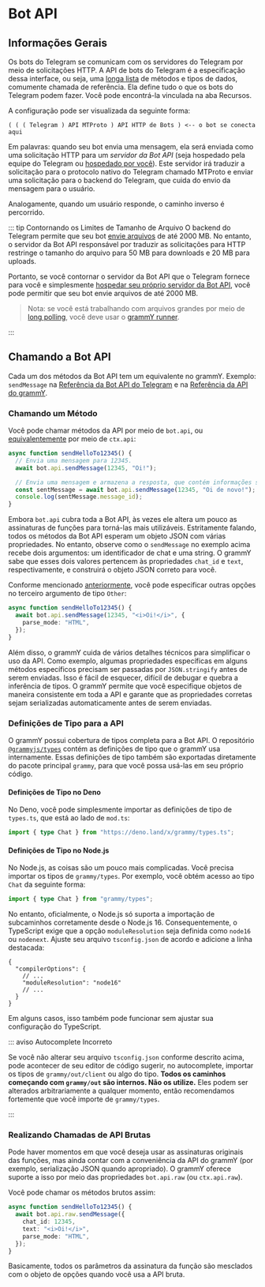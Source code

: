 # Bot API

## Informações Gerais

Os bots do Telegram se comunicam com os servidores do Telegram por meio de solicitações HTTP.
A API de bots do Telegram é a especificação dessa interface, ou seja, uma [longa lista](https://core.telegram.org/bots/api) de métodos e tipos de dados, comumente chamada de referência.
Ela define tudo o que os bots do Telegram podem fazer.
Você pode encontrá-la vinculada na aba Recursos.

A configuração pode ser visualizada da seguinte forma:

```asciiart:no-line-numbers
( ( ( Telegram ) API MTProto ) API HTTP de Bots ) <-- o bot se conecta aqui
```

Em palavras: quando seu bot envia uma mensagem, ela será enviada como uma solicitação HTTP para um _servidor da Bot API_ (seja hospedado pela equipe do Telegram ou [hospedado por você](https://core.telegram.org/bots/api#using-a-local-bot-api-server)).
Este servidor irá traduzir a solicitação para o protocolo nativo do Telegram chamado MTProto e enviar uma solicitação para o backend do Telegram, que cuida do envio da mensagem para o usuário.

Analogamente, quando um usuário responde, o caminho inverso é percorrido.

::: tip Contornando os Limites de Tamanho de Arquivo
O backend do Telegram permite que seu bot [envie arquivos](./files) de até 2000 MB.
No entanto, o servidor da Bot API responsável por traduzir as solicitações para HTTP restringe o tamanho do arquivo para 50 MB para downloads e 20 MB para uploads.

Portanto, se você contornar o servidor da Bot API que o Telegram fornece para você e simplesmente [hospedar seu próprio servidor da Bot API](https://core.telegram.org/bots/api#using-a-local-bot-api-server), você pode permitir que seu bot envie arquivos de até 2000 MB.

> Nota: se você está trabalhando com arquivos grandes por meio de [long polling](./deployment-types), você deve usar o [grammY runner](../plugins/runner).

:::

## Chamando a Bot API

Cada um dos métodos da Bot API tem um equivalente no grammY.
Exemplo: `sendMessage` na [Referência da Bot API do Telegram](https://core.telegram.org/bots/api#sendmessage) e na [Referência da API do grammY](https://deno.land/x/grammy/mod.ts?s=Api#method_sendMessage_0).

### Chamando um Método

Você pode chamar métodos da API por meio de `bot.api`, ou [equivalentemente](./context#available-actions) por meio de `ctx.api`:

```ts
async function sendHelloTo12345() {
  // Envia uma mensagem para 12345.
  await bot.api.sendMessage(12345, "Oi!");

  // Envia uma mensagem e armazena a resposta, que contém informações sobre a mensagem enviada.
  const sentMessage = await bot.api.sendMessage(12345, "Oi de novo!");
  console.log(sentMessage.message_id);
}
```

Embora `bot.api` cubra toda a Bot API, às vezes ele altera um pouco as assinaturas de funções para torná-las mais utilizáveis.
Estritamente falando, todos os métodos da Bot API esperam um objeto JSON com várias propriedades.
No entanto, observe como o `sendMessage` no exemplo acima recebe dois argumentos: um identificador de chat e uma string.
O grammY sabe que esses dois valores pertencem às propriedades `chat_id` e `text`, respectivamente, e construirá o objeto JSON correto para você.

Conforme mencionado [anteriormente](./basics#sending-messages), você pode especificar outras opções no terceiro argumento de tipo `Other`:

```ts
async function sendHelloTo12345() {
  await bot.api.sendMessage(12345, "<i>Oi!</i>", {
    parse_mode: "HTML",
  });
}
```

Além disso, o grammY cuida de vários detalhes técnicos para simplificar o uso da API.
Como exemplo, algumas propriedades específicas em alguns métodos específicos precisam ser passadas por `JSON.stringify` antes de serem enviadas.
Isso é fácil de esquecer, difícil de debugar e quebra a inferência de tipos.
O grammY permite que você especifique objetos de maneira consistente em toda a API e garante que as propriedades corretas sejam serializadas automaticamente antes de serem enviadas.

### Definições de Tipo para a API

O grammY possui cobertura de tipos completa para a Bot API.
O repositório [`@grammyjs/types`](https://github.com/grammyjs/types) contém as definições de tipo que o grammY usa internamente.
Essas definições de tipo também são exportadas diretamente do pacote principal `grammy`, para que você possa usá-las em seu próprio código.

#### Definições de Tipo no Deno

No Deno, você pode simplesmente importar as definições de tipo de `types.ts`, que está ao lado de `mod.ts`:

```ts
import { type Chat } from "https://deno.land/x/grammy/types.ts";
```

#### Definições de Tipo no Node.js

No Node.js, as coisas são um pouco mais complicadas.
Você precisa importar os tipos de `grammy/types`.
Por exemplo, você obtém acesso ao tipo `Chat` da seguinte forma:

```ts
import { type Chat } from "grammy/types";
```

No entanto, oficialmente, o Node.js só suporta a importação de subcaminhos corretamente desde o Node.js 16.
Consequentemente, o TypeScript exige que a opção `moduleResolution` seja definida como `node16` ou `nodenext`.
Ajuste seu arquivo `tsconfig.json` de acordo e adicione a linha destacada:

```json{4}
{
  "compilerOptions": {
    // ...
    "moduleResolution": "node16"
    // ...
  }
}
```

Em alguns casos, isso também pode funcionar sem ajustar sua configuração do TypeScript.

::: aviso Autocomplete Incorreto

Se você não alterar seu arquivo `tsconfig.json` conforme descrito acima, pode acontecer de seu editor de código sugerir, no autocomplete, importar os tipos de `grammy/out/client` ou algo do tipo.
**Todos os caminhos começando com `grammy/out` são internos. Não os utilize.**
Eles podem ser alterados arbitrariamente a qualquer momento, então recomendamos fortemente que você importe de `grammy/types`.

:::

### Realizando Chamadas de API Brutas

Pode haver momentos em que você deseja usar as assinaturas originais das funções, mas ainda contar com a conveniência da API do grammY (por exemplo, serialização JSON quando apropriado).
O grammY oferece suporte a isso por meio das propriedades `bot.api.raw` (ou `ctx.api.raw`).

Você pode chamar os métodos brutos assim:

```ts
async function sendHelloTo12345() {
  await bot.api.raw.sendMessage({
    chat_id: 12345,
    text: "<i>Oi!</i>",
    parse_mode: "HTML",
  });
}
```

Basicamente, todos os parâmetros da assinatura da função são mesclados com o objeto de opções quando você usa a API bruta.
